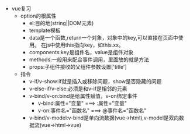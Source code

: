 - vue复习
    - option的根属性
        - el:目的地(string||DOM元素)
        - template模板
        - data是一个函数,return一个对象，对象中的key,可以直接在页面中使用。
        在js中使用this指向key，如this.xx。
        - components:key是组件名，value是组件对象
        - methods:一般用来配合事件调用，里面放的就是方法
        - props:子组件接收的父组件参数设置['title']
    - 指令
        - v-if/v-show:if就是插入或移除问题，show是否隐藏的问题
        - v-else-if/v-else:必须是和v-if是相邻的元素
        - v-bind/v-on:bind是给属性赋值，v-on绑定事件
            - v-bind:属性="变量" ===> :属性="变量"
            - v-on:事件名="函数名" ===> @事件名="函数名"
        - v-bind/v-model:v-bind是单向流数据(vue->html),v-model是双向数据流(vue->html->vue)
